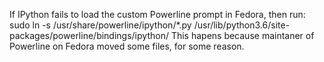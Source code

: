 If IPython fails to load the custom Powerline prompt in Fedora, then run:
    sudo ln -s /usr/share/powerline/ipython/*.py /usr/lib/python3.6/site-packages/powerline/bindings/ipython/
This hapens because maintaner of Powerline on Fedora moved some files, for some reason.
